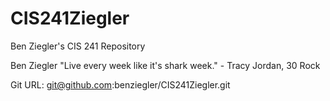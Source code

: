 # CIS241Ziegler
Ben Ziegler's CIS 241 Repository

Ben Ziegler
"Live every week like it's shark week." - Tracy Jordan, 30 Rock


Git URL: git@github.com:benziegler/CIS241Ziegler.git

